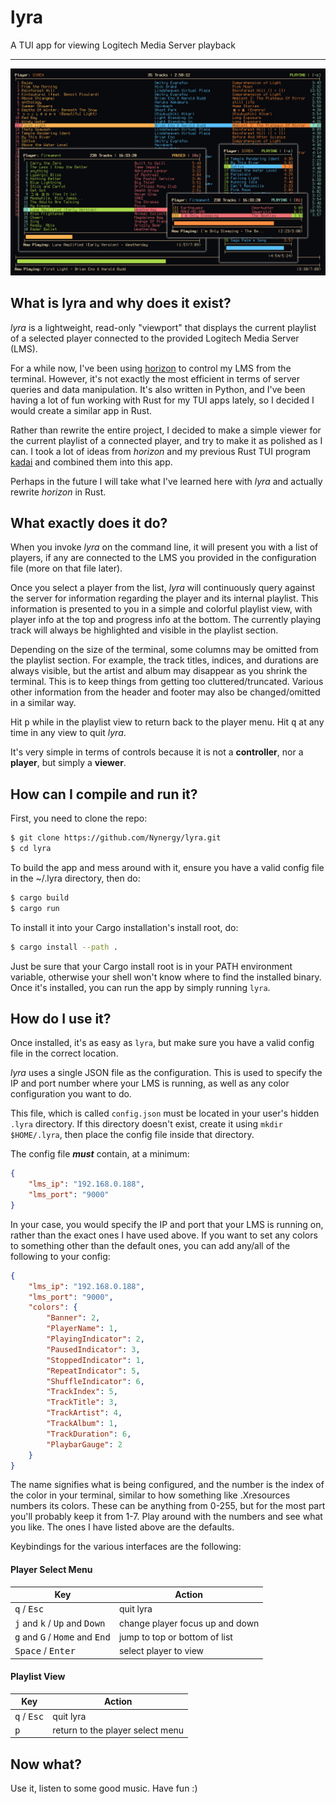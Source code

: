 # lyra

A TUI app for viewing Logitech Media Server playback

------------------------------------------------------------------------------

![Showcase of lyra](showcase.jpg)

## What is lyra and why does it exist?

_lyra_ is a lightweight, read-only "viewport" that displays the current playlist
of a selected player connected to the provided Logitech Media Server (LMS).

For a while now, I've been using [horizon](https://github.com/Nynergy/horizon)
to control my LMS from the terminal. However, it's not exactly the most
efficient in terms of server queries and data manipulation. It's also written in
Python, and I've been having a lot of fun working with Rust for my TUI apps
lately, so I decided I would create a similar app in Rust.

Rather than rewrite the entire project, I decided to make a simple viewer for
the current playlist of a connected player, and try to make it as polished as I
can. I took a lot of ideas from _horizon_ and my previous Rust TUI program
[kadai](https://github.com/Nynergy/kadai) and combined them into this app.

Perhaps in the future I will take what I've learned here with _lyra_ and
actually rewrite _horizon_ in Rust.

## What exactly does it do?

When you invoke _lyra_ on the command line, it will present you with a list of
players, if any are connected to the LMS you provided in the configuration file
(more on that file later).

Once you select a player from the list, _lyra_ will continuously query against
the server for information regarding the player and its internal playlist. This
information is presented to you in a simple and colorful playlist view, with
player info at the top and progress info at the bottom. The currently playing
track will always be highlighted and visible in the playlist section.

Depending on the size of the terminal, some columns may be omitted from the
playlist section. For example, the track titles, indices, and durations are
always visible, but the artist and album may disappear as you shrink the
terminal. This is to keep things from getting too cluttered/truncated. Various
other information from the header and footer may also be changed/omitted in a
similar way.

Hit <kbd>p</kbd> while in the playlist view to return back to the player menu.
Hit <kbd>q</kbd> at any time in any view to quit _lyra_.

It's very simple in terms of controls because it is not a **controller**, nor a
**player**, but simply a **viewer**.

## How can I compile and run it?

First, you need to clone the repo:

```bash
$ git clone https://github.com/Nynergy/lyra.git
$ cd lyra
```

To build the app and mess around with it, ensure you have a valid config file in
the ~/.lyra directory, then do:

```bash
$ cargo build
$ cargo run
```

To install it into your Cargo installation's install root, do:

```bash
$ cargo install --path .
```

Just be sure that your Cargo install root is in your PATH environment variable,
otherwise your shell won't know where to find the installed binary. Once it's
installed, you can run the app by simply running `lyra`.

## How do I use it?

Once installed, it's as easy as `lyra`, but make sure you have a valid config
file in the correct location.

_lyra_ uses a single JSON file as the configuration. This is used to specify the
IP and port number where your LMS is running, as well as any color configuration
you want to do.

This file, which is called `config.json` must be located in your user's hidden
`.lyra` directory. If this directory doesn't exist, create it using `mkdir
$HOME/.lyra`, then place the config file inside that directory.

The config file ***must*** contain, at a minimum:

```json
{
    "lms_ip": "192.168.0.188",
    "lms_port": "9000"
}
```

In your case, you would specify the IP and port that your LMS is running on,
rather than the exact ones I have used above. If you want to set any colors to
something other than the default ones, you can add any/all of the following to
your config:

```json
{
    "lms_ip": "192.168.0.188",
    "lms_port": "9000",
    "colors": {
        "Banner": 2,
        "PlayerName": 1,
        "PlayingIndicator": 2,
        "PausedIndicator": 3,
        "StoppedIndicator": 1,
        "RepeatIndicator": 5,
        "ShuffleIndicator": 6,
        "TrackIndex": 5,
        "TrackTitle": 3,
        "TrackArtist": 4,
        "TrackAlbum": 1,
        "TrackDuration": 6,
        "PlaybarGauge": 2
    }
}
```

The name signifies what is being configured, and the number is the index of the
color in your terminal, similar to how something like .Xresources numbers its
colors. These can be anything from 0-255, but for the most part you'll probably
keep it from 1-7. Play around with the numbers and see what you like. The ones I
have listed above are the defaults.

Keybindings for the various interfaces are the following:

#### Player Select Menu

Key | Action
----|-------
<kbd>q</kbd> / <kbd>Esc</kbd> | quit lyra
<kbd>j</kbd> and <kbd>k</kbd> / <kbd>Up</kbd> and <kbd>Down</kbd> | change player focus up and down
<kbd>g</kbd> and <kbd>G</kbd> / <kbd>Home</kbd> and <kbd>End</kbd>| jump to top or bottom of list
<kbd>Space</kbd> / <kbd>Enter</kbd> | select player to view

#### Playlist View

Key | Action
----|-------
<kbd>q</kbd> / <kbd>Esc</kbd> | quit lyra
<kbd>p</kbd> | return to the player select menu

## Now what?

Use it, listen to some good music. Have fun :)
